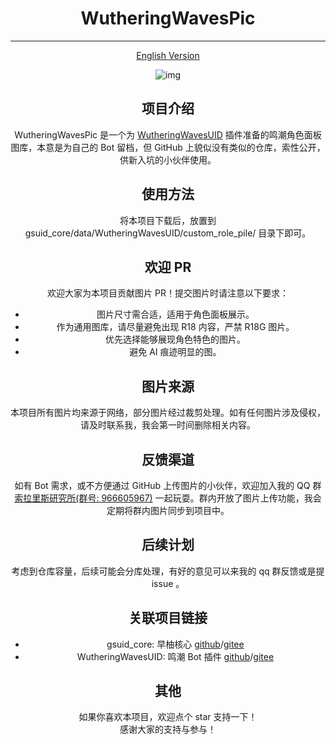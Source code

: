 <div style="text-align:center;">

# WutheringWavesPic

---

[English Version](README_EN.md)

![img](https://profile-counter.glitch.me/wuthering-waves-pic/count.svg)

## 项目介绍

WutheringWavesPic 是一个为 [WutheringWavesUID](#外部链接) 插件准备的鸣潮角色面板图库，本意是为自己的 Bot 留档，但 GitHub 上貌似没有类似的仓库，索性公开，供新入坑的小伙伴使用。

## 使用方法

将本项目下载后，放置到 gsuid_core/data/WutheringWavesUID/custom_role_pile/ 目录下即可。

## 欢迎 PR

欢迎大家为本项目贡献图片 PR！提交图片时请注意以下要求：

- 图片尺寸需合适，适用于角色面板展示。
- 作为通用图库，请尽量避免出现 R18 内容，严禁 R18G 图片。
- 优先选择能够展现角色特色的图片。
- 避免 AI 痕迹明显的图。

## 图片来源

本项目所有图片均来源于网络，部分图片经过裁剪处理。如有任何图片涉及侵权，请及时联系我，我会第一时间删除相关内容。

## 反馈渠道

如有 Bot 需求，或不方便通过 GitHub 上传图片的小伙伴，欢迎加入我的 QQ 群 [索拉里斯研究所(群号: 966605967)](https://qm.qq.com/q/A4vpkqQH9C) 一起玩耍。群内开放了图片上传功能，我会定期将群内图片同步到项目中。

## 后续计划

考虑到仓库容量，后续可能会分库处理，有好的意见可以来我的 qq 群反馈或是提 issue 。

## 关联项目链接

- gsuid_core: 早柚核心 [github](https://github.com/Genshin-bots/gsuid_core)/[gitee](https://gitee.com/unstartled-crane/gsuid_core)
- WutheringWavesUID: 鸣潮 Bot 插件 [github](https://github.com/tyql688/WutheringWavesUID)/[gitee](https://gitee.com/shen-le/WutheringWavesUID)

## 其他

如果你喜欢本项目，欢迎点个 star 支持一下！  
感谢大家的支持与参与！

</div>